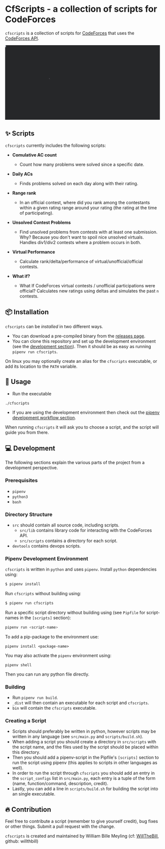 # CfScripts - a collection of scripts for CodeForces
`cfscripts` is a collection of scripts for [CodeForces](https://codeforces.com) that uses the [CodeForces API](https://codeforces.com/apiHelp).

![Preview](cfscripts_final.gif)

## ✨ Scripts
`cfscripts` currently includes the following scripts:

* **Comulative AC count**
    - Count how many problems were solved since a specific date.

* **Daily ACs**
    - Finds problems solved on each day along with their rating.

* **Range rank**
    - In an official contest, where did you rank among the contestants within a given rating range around your rating (the rating at the time of participating).

* **Unsolved Contest Problems**
    - Find unsolved problems from contests with at least one submission. Why? Because you don't want to spoil nice unsolved virtuals. Handles div1/div2 contests where a problem occurs in both.

* **Virtual Performance**
    - Calculate rank/delta/performance of virtual/unofficial/official contests.

* **What if?**
    - What If CodeForces virtual contests / unofficial participations were official? Calculates new ratings using deltas and simulates the past `n` contests.
 
## 📦 Installation
`cfscripts` can be *installed* in two different ways.
* You can download a pre-compiled binary from the [releases page](https://github.com/willthbill/cfscripts/releases).
* You can clone this repository and set up the development environment (see the [development section](#Development)). Then it should be as easy as running `pipenv run cfscripts`.

On linux you may optionally create an alias for the `cfscripts` executable, or add its location to the `PATH` variable.

## 🚀 Usage
* Run the executable
```
./cfscripts
```
* If you are using the development environment then check out the [pipenv development workflow section](#pipenv-development-environment).

When running `cfscripts` it will ask you to choose a script, and the script will guide you from there.

## 💻 Development 
The following sections explain the various parts of the project from a development perspective.

### Prerequisites
* `pipenv`
* `python3`
* `bash`

### Directory Structure
* `src` should contain all source code, including scripts.
    - `src/lib` contains library code for interacting with the CodeForces API.
    - `src/scripts` contains a directory for each script.
* `devtools` contains devops scripts.

### Pipenv Development Environment

`cfscripts` is written in `python` and uses `pipenv`.
Install `python` dependencies using:
```bash
$ pipenv install
```
Run `cfscripts` without building using:
```bash
$ pipenv run cfscripts
```
Run a specific script directory without building using (see `Pipfile` for script-names in the `[scripts]` section):
```bash
pipenv run <script-name>
``` 
To add a pip-package to the environment use:
```
pipenv install <package-name>
```
You may also activate the `pipenv` environment using:
```
pipenv shell
```
Then you can run any python file directly.

### Building

* Run `pipenv run build`.
* `_dist` will then contain an executable for each script and `cfscripts`.
* `bin` will contain the `cfscripts` executable.

### Creating a Script
* Scripts should preferably be written in python, however scripts may be written in any language (see `src/main.py` and `scripts/build.sh`).
* When adding a script you should create a directory in `src/scripts` with the script name, and the files used by the script should be placed within this directory.
* Then you should add a pipenv-script in the Pipfile's `[scripts]` section to run the script using pipenv (this applies to scripts in other languages as well).
* In order to run the script through `cfscripts` you should add an entry in the `script_configs` list in `src/main.py`, each entry is a tuple of the form (name, function/command, description, credit).
* Lastly, you can add a line in `scripts/build.sh` for building the script into an single executable.

## 🔥 Contribution
Feel free to contribute a script (remember to give yourself credit), bug fixes or other things. Submit a pull request with the change.

`cfscripts` is created and maintained by William Bille Meyling (cf: [WillTheBill](https://codeforces.com/profile/WillTheBill), github: willthbill)
